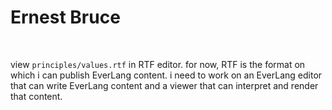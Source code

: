 # Ernest Bruce

&nbsp;

view `principles/values.rtf` in RTF editor.  for now, RTF is the format on which i can publish EverLang content.  i need to work on an EverLang editor that can write EverLang content and a viewer that can interpret and render that content.
